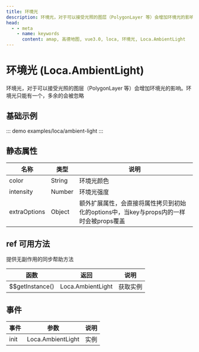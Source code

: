 ```yaml
---
title: 环境光
description: 环境光，对于可以接受光照的图层（PolygonLayer 等）会增加环境光的影响。环境光只能有一个，多余的会被忽略
head:
  - - meta
    - name: keywords
      content: amap, 高德地图, vue3.0, loca, 环境光, Loca.AmbientLight
---
```


# 环境光 (Loca.AmbientLight)
环境光，对于可以接受光照的图层（PolygonLayer 等）会增加环境光的影响。环境光只能有一个，多余的会被忽略

## 基础示例

::: demo
examples/loca/ambient-light
:::


## 静态属性

名称 | 类型 | 说明
---|---|---|
color | String | 环境光颜色
intensity | Number | 环境光强度
extraOptions | Object | 额外扩展属性，会直接将属性拷贝到初始化的options中，当key与props内的一样时会被props覆盖

## ref 可用方法
提供无副作用的同步帮助方法

函数 | 返回 | 说明
---|---|---|
$$getInstance() | Loca.AmbientLight | 获取实例

## 事件

事件 | 参数 | 说明
---|---|---|
init | Loca.AmbientLight | 实例
